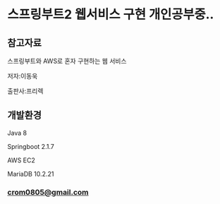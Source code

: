 # 스프링부트2 웹서비스 구현 개인공부중..
<!--http://ec2-13-209-31-172.ap-northeast-2.compute.amazonaws.com:8080/-->

## 참고자료
스프링부트와 AWS로 혼자 구현하는 웹 서비스

저자:이동욱 

출판사:프리렉

## 개발환경
Java 8

Springboot 2.1.7

AWS EC2

MariaDB 10.2.21


### crom0805@gmail.com




